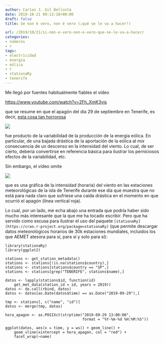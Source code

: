 ```yaml
---
author: Carlos J. Gil Bellosta
date: 2019-10-21 09:13:18+00:00
draft: false
title: Se non è vero, non è vero (¡qué se le va a hacer!)

url: /2019/10/21/si-non-e-vero-non-e-vero-que-se-le-va-a-hacer/
categories:
- números
- r
tags:
- electricidad
- energía
- eólica
- r
- stationaRy
- tenerife
---
```





Me llegó por fuentes habitualmente fiables el vídeo








https://www.youtube.com/watch?v=2Fh_XmK3yis








que se resume en que el apagón del día 29 de septiembre en Tenerife, es decir, [esta cosa tan horrorosa](https://demanda.ree.es/visiona/canarias/tenerife/total/2019-09-29)







![](/wp-uploads/2019/10/apagon_tenerife.png)








fue producto de la variabilidad de la producción de la energía eólica. En particular, de una bajada drástica de la aportación de la eólica al _mix_ consecuencia de un descenso en la intensidad del viento. Lo cual, de ser cierto, debería convertirse en referencia básica para ilustrar los perniciosos efectos de la variabilidad, etc.







Sin embargo, el vídeo omite







![](/wp-uploads/2019/10/apagon_tenerife_intensidad_viento.png)








que es una gráfica de la intensidad (horaria) del viento en las estaciones meteorológicas de la isla de Tenerife durante ese día que muestra que no está para nada claro que sufriese una caída drástica en el momento en que ocurrió el apagón (línea vertical roja).







Lo cual, por un lado, me echa abajo una entrada que podría haber sido mucho más interesante que la que me ha tocado escribir. Pero que ha servido como excusa para ilustrar el uso del paquete `[stationaRy](https://cran.r-project.org/package=stationaRy)` (que permite descargar datos meteorológicos horarios de 30k estaciones mundiales, incluidos los que AEMET atesora para sí, para sí y solo para sí):







    library(stationaRy)
    library(ggplot2)

    stations <- get_station_metadata()
    stations <- stations[!is.na(stations$country),]
    stations <- stations[stations$country == "SP",]
    stations <- stations[grep("TENERIFE", stations$name),]

    datos <- lapply(stations$id, function(id)
        get_met_data(station_id = id, years = 2019))
    datos <- do.call(rbind, datos)
    datos <- datos[as.Date(datos$time) == as.Date("2019-09-29"),]

    tmp <- stations[, c("name", "id")]
    datos <- merge(tmp, datos)

    hora_apagon <- as.POSIXct(strptime("2019-09-29 13:00:00",
                                       format = "%Y-%m-%d %H:%M:%S"))

    ggplot(datos, aes(x = time, y = ws)) + geom_line() +
        geom_vline(xintercept = hora_apagon, col = "red") +
        facet_wrap(~name)




